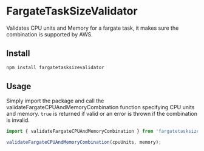 # FargateTaskSizeValidator

Validates CPU units and Memory for a fargate task, it makes sure the combination is supported by AWS.

## Install

```bash
npm install fargatetasksizevalidator
```

## Usage

Simply import the package and call the validateFargateCPUAndMemoryCombination function specifying CPU units and memory. `true` is returned if valid or an error is thrown if the combination is invalid.

```javascript
import { validateFargateCPUAndMemoryCombination } from 'fargatetasksizevalidator';

validateFargateCPUAndMemoryCombination(cpuUnits, memory);
```
